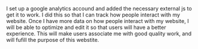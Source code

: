 I set up a google analytics accound and added the necessary external js to get it to work. I did this so that I can track how people interact with my website. Once I have more data on how people interact with my website, I will be able to optimize and edit it so that users will have a better experience. This will make users associate me with good quality work, and will fufill the purpose of this webstite.